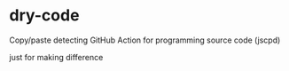 # dry-code
Copy/paste detecting GitHub Action for programming source code (jscpd)

just for making difference